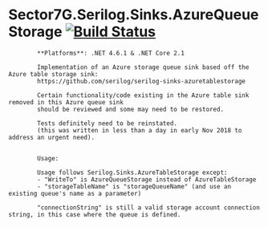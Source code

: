 # Sector7G.Serilog.Sinks.AzureQueueStorage [![Build Status](https://dev.azure.com/sector7g/Serilog.Sinks.AzureQueueStorage/_apis/build/status/Serilog.Sinks.AzureQueueStorage-.NET%20Desktop-CI)](https://dev.azure.com/sector7g/Serilog.Sinks.AzureQueueStorage/_build/latest?definitionId=12)

            **Platforms**: .NET 4.6.1 & .NET Core 2.1

            Implementation of an Azure storage queue sink based off the Azure table storage sink:
            https://github.com/serilog/serilog-sinks-azuretablestorage

            Certain functionality/code existing in the Azure table sink removed in this Azure queue sink
            should be reviewed and some may need to be restored.
            
            Tests definitely need to be reinstated.
            (this was written in less than a day in early Nov 2018 to address an urgent need).
            
            
            Usage:
            
            Usage follows Serilog.Sinks.AzureTableStorage except:
            - "WriteTo" is AzureQueueStorage instead of AzureTableStorage
            - "storageTableName" is "storageQueueName" (and use an existing queue's name as a parameter)
            
            "connectionString" is still a valid storage account connection string, in this case where the queue is defined.